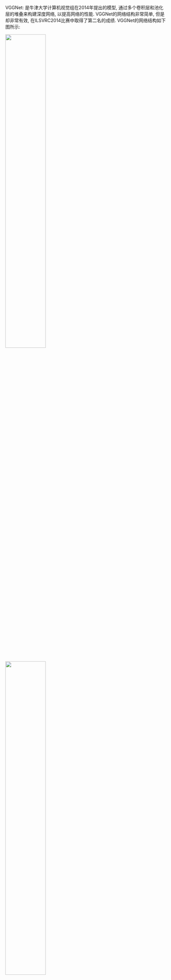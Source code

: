 VGGNet: 是牛津大学计算机视觉组在2014年提出的模型, 通过多个卷积层和池化层的堆叠来构建深度网络, 以提高网络的性能. VGGNet的网络结构非常简单, 但是却非常有效, 在ILSVRC2014比赛中取得了第二名的成绩. VGGNet的网络结构如下图所示:

<img src=https://s2.loli.net/2024/05/07/Hq2CDiUhsfw3npW.png width='50%'>
<img src=https://s2.loli.net/2024/05/07/RELfSi85KzJa1Nj.png width='50%'>

其中VGG16和VGG19效果较好, 分别为D和E. 这6种网络结构相似，都是由5层卷积层、3层全连接层组成，区别在于每个卷积层的子层数量不同，从A至E依次增加，总的网络深度从11层到19层。表格中的卷积层参数表示为“conv（感受野大小）-通道数”，例如con3-64，表示使用3x3的卷积核，通道数为64；最大池化表示为maxpool，层与层之间使用maxpool分开；全连接层表示为“FC-神经元个数”，例如FC-4096表示包含4096个神经元的全连接层；最后是softmax层。

以VGG16为例(D): 第1层卷积层由2个conv3-64组成，第2层卷积层由2个conv3-128组成，第3层卷积层由3个conv3-256组成，第4层卷积层由3个conv3-512组成，第5层卷积层由3个conv3-512组成，然后是2个FC4096，1个FC1000。总共16层，这也就是VGG16名字的由来。

1. 输入层
224x224x3
2. 第一层 卷积层
第1层卷积层由2个conv3-64组成。
- 卷积: 3x3x3 64个, padding=1, stride=1
    -> 224x224x64
- Relu
- 卷积: 3x3x64 64个, padding=1, stride=1
    -> 224x224x64
- Relu
- 池化: 2x2 stride=2, 最大池化
    -> 112x112x64

3. 第二层 卷积层
- 卷积: 输入是112x112x64，使用128个3x3x64的卷积核进行卷积，padding=1，stride=1,
    -> 112x112x128
- Relu
- 卷积: 输入是112x112x128，使用128个3x3x128的卷积核进行卷积，padding=1，stride=1，根据公式
    -> 112x112x128
- Relu
- 池化: 使用2x2，stride=2的池化单元, 最大池化
    -> 56x56x128
4. 第三层 卷积层
- 卷积：输入是56x56x128，使用256个3x3x128的卷积核进行卷积，padding=1，stride=1，根据公式：

(input_size + 2 * padding - kernel_size) / stride + 1=(56+2*1-3)/1+1=56

得到输出是56x56x256。

- ReLU：将卷积层输出的FeatureMap输入到ReLU函数中。

- 卷积：输入是56x56x256，使用256个3x3x256的卷积核进行卷积，padding=1，stride=1，根据公式：

(input_size + 2 * padding - kernel_size) / stride + 1=(56+2*1-3)/1+1=56

得到输出是56x56x256。

- ReLU：将卷积层输出的FeatureMap输入到ReLU函数中。

- 池化：使用2x2，stride=2的池化单元进行最大池化操作（max pooling）。根据公式：

(56+2*0-2)/2+1=28

每组得到的输出为28x28x256。

5. 第四层 卷积层
- 卷积：输入是28x28x256，使用512个3x3x256的卷积核进行卷积，padding=1，stride=1，根据公式：

(input_size + 2 * padding - kernel_size) / stride + 1=(28+2*1-3)/1+1=28

得到输出是28x28x512。

- ReLU：将卷积层输出的FeatureMap输入到ReLU函数中。

- 卷积：输入是28x28x512，使用512个3x3x512的卷积核进行卷积，padding=1，stride=1，根据公式：
(input_size + 2 * padding - kernel_size) / stride + 1=(28+2*1-3)/1+1=28

得到输出是28x28x512。

- ReLU：将卷积层输出的FeatureMap输入到ReLU函数中。

- 卷积：输入是28x28x512，使用512个3x3x512的卷积核进行卷积，padding=1，stride=1，根据公式：

(input_size + 2 * padding - kernel_size) / stride + 1=(28+2*1-3)/1+1=28

得到输出是28x28x512。

- ReLU：将卷积层输出的FeatureMap输入到ReLU函数中。
  
- 池化：使用2x2，stride=2的池化单元进行最大池化操作（max pooling）。根据公式：

(28+2*0-2)/2+1=14

每组得到的输出为14x14x512。

6. 第五层 卷积层
- 卷积：输入是14x14x512，使用512个3x3x512的卷积核进行卷积，padding=1，stride=1，根据公式：

(input_size + 2 * padding - kernel_size) / stride + 1=(14+2*1-3)/1+1=14

得到输出是14x14x512。


